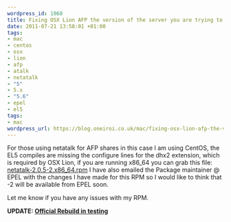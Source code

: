 ```yaml
--- 
wordpress_id: 1060
title: Fixing OSX Lion AFP the version of the server you are trying to connect to is not supported
date: 2011-07-21 13:58:01 +01:00
tags: 
- mac
- centos
- osx
- lion
- afp
- atalk
- netatalk
- "5"
- 5.x
- "5.6"
- epel
- el5
tags: 
- mac
wordpress_url: https://blog.oneiroi.co.uk/mac/fixing-osx-lion-afp-the-version-of-the-server-you-are-trying-to-connect-to-is-not-supported
---
```

For those using netatalk for AFP shares in this case I am using CentOS, the EL5 compiles are missing the configure lines for the dhx2 extension, which is required by OSX Lion, if you are running x86_64 you can grab this file: <a href='https://blog.oneiroi.co.uk/uploads/2011/07/netatalk-2.0.5-2.x86_64.rpm_.zip'>netatalk-2.0.5-2.x86_64.rpm</a> I have also emailed the Package maintainer @ EPEL with the changes I have made for this RPM so I would like to think that -2 will be available from EPEL soon.

Let me know if you have any issues with my RPM.

<strong>UPDATE: <a href="https://koji.fedoraproject.org/koji/buildinfo?buildID=255047">Official Rebuild in testing</a></strong>




